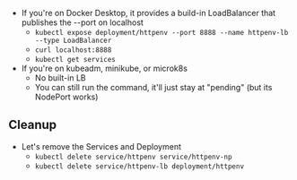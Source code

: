 
- If you're on Docker Desktop, it provides a build-in LoadBalancer that publishes the --port on localhost
	- `kubectl expose deployment/httpenv --port 8888 --name httpenv-lb --type LoadBalancer`
	- `curl localhost:8888`
	- `kubectl get services`
- If you're on kubeadm, minikube, or microk8s
	- No built-in LB
	- You can still run the command, it'll just stay at "pending" (but its NodePort works)

## Cleanup

- Let's remove the Services and Deployment
	- `kubectl delete service/httpenv service/httpenv-np`
	- `kubectl delete service/httpenv-lb deployment/httpenv`